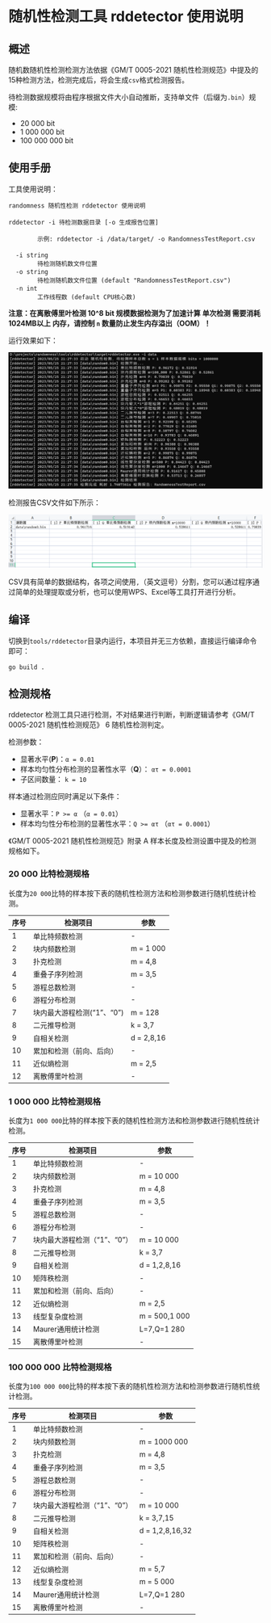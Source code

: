 # 随机性检测工具 rddetector 使用说明

## 概述

随机数随机性检测检测方法依据《GM/T 0005-2021 随机性检测规范》中提及的15种检测方法，检测完成后，将会生成`csv`格式检测报告。

待检测数据规模将由程序根据文件大小自动推断，支持单文件（后缀为`.bin`）规模:

- 20 000 bit
- 1 000 000 bit
- 100 000 000 bit

## 使用手册


工具使用说明：

```
randomness 随机性检测 rddetector 使用说明

rddetector -i 待检测数据目录 [-o 生成报告位置]

        示例: rddetector -i /data/target/ -o RandomnessTestReport.csv

  -i string
        待检测随机数文件位置
  -o string
        待检测随机数文件位置 (default "RandomnessTestReport.csv")
  -n int
        工作线程数 (default CPU核心数)
```

**注意：在离散傅里叶检测 10^8 bit 规模数据检测为了加速计算 单次检测 需要消耗 1024MB以上 内存，请控制 `n` 数量防止发生内存溢出（OOM）！**


运行效果如下：

![rundesp.png](rundesp.png)

检测报告CSV文件如下所示：

![report.png](report.png)

CSV具有简单的数据结构，各项之间使用`,`（英文逗号）分割，您可以通过程序通过简单的处理提取或分析，也可以使用WPS、Excel等工具打开进行分析。

## 编译

切换到`tools/rddetector`目录内运行，本项目并无三方依赖，直接运行编译命令即可：

```
go build .
```

## 检测规格

rddetector 检测工具只进行检测，不对结果进行判断，判断逻辑请参考《GM/T 0005-2021 随机性检测规范》 6 随机性检测判定。

检测参数：

- 显著水平(**P**)：`α = 0.01`
- 样本均匀性分布检测的显著性水平（**Q**）： `ατ = 0.0001`
- 子区间数量： `k = 10`

样本通过检测应同时满足以下条件：

- 显著水平：`P >= α` （`α = 0.01`）
- 样本均匀性分布检测的显著性水平：`Q >= ατ` （`ατ = 0.0001`）


《GM/T 0005-2021 随机性检测规范》附录 A 样本长度及检测设置中提及的检测规格如下。

### 20 000 比特检测规格

长度为`20 000`比特的样本按下表的随机性检测方法和检测参数进行随机性统计检测。

| 序号 | 检测项目              | 参数         |
|----|-------------------|------------|
| 1  | 单比特频数检测           | -          |
| 2  | 块内频数检测            | m = 1 000  |
| 3  | 扑克检测              | m = 4,8    |
| 4  | 重叠子序列检测           | m = 3,5    |
| 5  | 游程总数检测            | -          |
| 6  | 游程分布检测            | -          |
| 7  | 块内最大游程检测(“1”、“0”) | m = 128    |
| 8  | 二元推导检测            | k = 3,7    |
| 9  | 自相关检测             | d = 2,8,16 |
| 10 | 累加和检测（前向、后向）      | -          |
| 11 | 近似熵检测             | m = 2,5    |
| 12 | 离散傅里叶检测           | -          |

### 1 000 000 比特检测规格

长度为`1 000 000`比特的样本按下表的随机性检测方法和检测参数进行随机性统计检测。

| 序号 | 检测项目              | 参数            |
|----|-------------------|---------------|
| 1  | 单比特频数检测           | -             |
| 2  | 块内频数检测            | m = 10 000    |
| 3  | 扑克检测              | m = 4,8       |
| 4  | 重叠子序列检测           | m = 3,5       |
| 5  | 游程总数检测            | -             |
| 6  | 游程分布检测            | -             |
| 7  | 块内最大游程检测（“1”、“0”） | m = 10 000    |
| 8  | 二元推导检测            | k = 3,7       |
| 9  | 自相关检测             | d = 1,2,8,16  |
| 10 | 矩阵秩检测             | -             |
| 11 | 累加和检测（前向、后向）      | -             |
| 12 | 近似熵检测             | m = 2,5       |
| 13 | 线型复杂度检测           | m = 500,1 000 |
| 14 | Maurer通用统计检测      | L=7,Q=1 280   |
| 15 | 离散傅里叶检测           | -             |

### 100 000 000 比特检测规格

长度为`100 000 000`比特的样本按下表的随机性检测方法和检测参数进行随机性统计检测。

| 序号 | 检测项目              | 参数              |
|----|-------------------|-----------------|
| 1  | 单比特频数检测           | -               |
| 2  | 块内频数检测            | m = 1000 000    |
| 3  | 扑克检测              | m = 4,8         |
| 4  | 重叠子序列检测           | m = 3,5         |
| 5  | 游程总数检测            | -               |
| 6  | 游程分布检测            | -               |
| 7  | 块内最大游程检测（“1”、“0”） | m = 10 000      |
| 8  | 二元推导检测            | k = 3,7,15      |
| 9  | 自相关检测             | d = 1,2,8,16,32 |
| 10 | 矩阵秩检测             | -               |
| 11 | 累加和检测（前向、后向）      | -               |
| 12 | 近似熵检测             | m = 5,7         |
| 13 | 线型复杂度检测           | m = 5 000       |
| 14 | Maurer通用统计检测      | L=7,Q=1 280     |
| 15 | 离散傅里叶检测           | -               |

